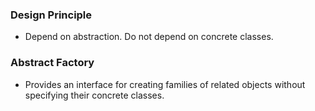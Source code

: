 ### Design Principle
* Depend on abstraction. Do not depend on concrete classes.


### Abstract Factory
* Provides an interface for creating families of related objects without specifying their concrete classes.
